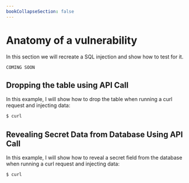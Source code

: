 ```yaml
---
bookCollapseSection: false
---
```


# Anatomy of a vulnerability

In this section we will recreate a SQL injection and show how to test for it.

`COMING SOON`

## Dropping the table using API Call

In this example, I will show how to drop the table when running a
curl request and injecting data:

```bash
$ curl
```

## Revealing Secret Data from Database Using API Call

In this example, I will show how to reveal a secret field from the
database when running a curl request and injecting data:

```bash
$ curl
```
